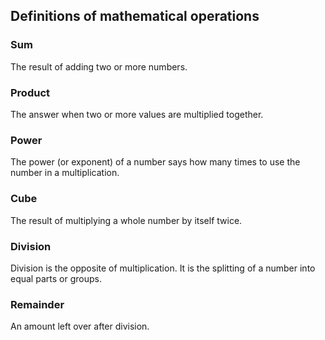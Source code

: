 ## Definitions of mathematical operations

### Sum
The result of adding two or more numbers.

### Product
The answer when two or more values are multiplied together.

### Power
The power (or exponent) of a number says how many times to use the number in a multiplication.

### Cube
The result of multiplying a whole number by itself twice.

### Division
Division is the opposite of multiplication. It is the splitting of a number into equal parts or groups.

### Remainder
An amount left over after division.